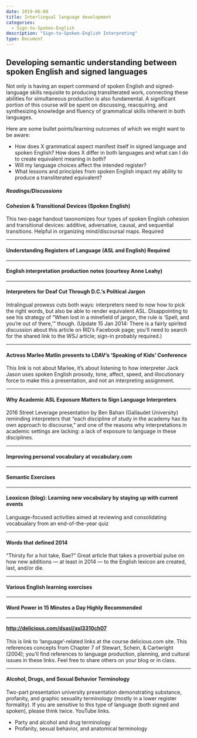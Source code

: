 ```yaml
---
date: 2019-06-08
title: Interlingual language development
categories:
  - Sign-to-Spoken-English
description: "Sign-to-Spoken-English Interpreting"
type: Document
---
```

## Developing semantic understanding between spoken English and signed languages

Not only is having an expert command of spoken English and signed-language skills requisite to producing transliterated work, connecting these abilities for simultaneous production is also fundamental. A significant portion of this course will be spent on discussing, reacquiring, and synthesizing knowledge and fluency of grammatical skills inherent in both languages.

Here are some bullet points/learning outcomes of which we might want to be aware:
* How does X grammatical aspect manifest itself in signed language and spoken English? How does X differ in both languages and what can I do to create equivalent meaning in both?
* Will my language choices affect the intended register?
* What lessons and principles from spoken English impact my ability to produce a transliterated equivalent?

##### Readings/Discussions
#### Cohesion & Transitional Devices (Spoken English)
This two-page handout taxonomizes four types of spoken English cohesion and transitional devices: additive, adversative, causal, and sequential transitions. Helpful in organizing mind/discoursal maps. Required
***
#### Understanding Registers of Language (ASL and English) Required
***
#### English interpretation production notes (courtesy Anne Leahy)
***
#### Interpreters for Deaf Cut Through D.C.’s Political Jargon
Intralingual prowess cuts both ways: interpreters need to now how to pick the right words, but also be able to render equivalent ASL. Disappointing to see his strategy of “When lost in a minefield of jargon, the rule is ‘Spell, and you’re out of there,’” though.
(Update 15 Jan 2014: There is a fairly spirited discussion about this article on RID’s Facebook page; you’ll need to search for the shared link to the WSJ article; sign-in probably required.)
***
#### Actress Marlee Matlin presents to LDAV’s ‘Speaking of Kids’ Conference
This link is not about Marlee, it’s about listening to how interpreter Jack Jason uses spoken English prosody, tone, affect, speed, and illocutionary force to make this a presentation, and not an interpreting assignment.
***
#### Why Academic ASL Exposure Matters to Sign Language Interpreters
2016 Street Leverage presentation by Ben Bahan (Gallaudet University) reminding interpreters that “each discipline of study in the academy has its own approach to discourse,” and one of the reasons why interpretations in academic settings are lacking: a lack of exposure to language in these disciplines.
***
#### Improving personal vocabulary at vocabulary.com
***
#### Semantic Exercises
***
#### Leoxicon (blog): Learning new vocabulary by staying up with current events
Language-focused activities aimed at reviewing and consolidating vocabualary from an end-of-the-year quiz
***
#### Words that defined 2014
“Thirsty for a hot take, Bae?” Great article that takes a proverbial pulse on how new additions — at least in 2014 — to the English lexicon are created, last, and/or die.
***
#### Various English learning exercises
***
#### Word Power in 15 Minutes a Day Highly Recommended
***
#### http://delicious.com/dsasl/asl3310ch07
This is link to ‘language’-related links at the course delicious.com site. This references concepts from Chapter 7 of Stewart, Schein, & Cartwright (2004); you’ll find references to language production, planning, and cultural issues in these links. Feel free to share others on your blog or in class.
***
#### Alcohol, Drugs, and Sexual Behavior Terminology
Two-part presentation university presentation demonstrating substance, profanity, and graphic sexuality terminology (mostly in a lower register formality). If you are sensitive to this type of language (both signed and spoken), please think twice. YouTube links.
* Party and alcohol and drug terminology
* Profanity, sexual behavior, and anatomical terminology